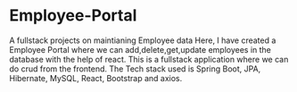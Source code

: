 # Employee-Portal
A fullstack projects on maintianing Employee data
Here, I have created a Employee Portal where we can add,delete,get,update employees in the database with the help of react. This is a fullstack application where we can do crud from the frontend. The Tech stack used is Spring Boot, JPA, Hibernate, MySQL, React, Bootstrap and axios.
